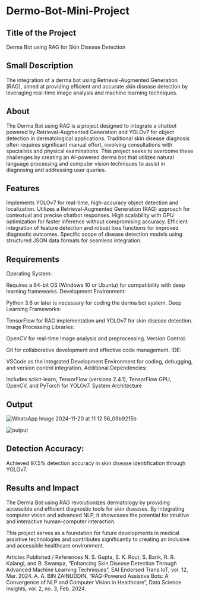 # Dermo-Bot-Mini-Project

## Title of the Project
Derma Bot using RAG for Skin Disease Detection

## Small Description
The integration of a derma bot using Retrieval-Augmented Generation (RAG), aimed at providing efficient and accurate skin disease detection by leveraging real-time image analysis and machine learning techniques.

## About
The Derma Bot using RAG is a project designed to integrate a chatbot powered by Retrieval-Augmented Generation and YOLOv7 for object detection in dermatological applications. Traditional skin disease diagnosis often requires significant manual effort, involving consultations with specialists and physical examinations. This project seeks to overcome these challenges by creating an AI-powered derma bot that utilizes natural language processing and computer vision techniques to assist in diagnosing and addressing user queries.

## Features
Implements YOLOv7 for real-time, high-accuracy object detection and localization.
Utilizes a Retrieval-Augmented Generation (RAG) approach for contextual and precise chatbot responses.
High scalability with GPU optimization for faster inference without compromising accuracy.
Efficient integration of feature detection and robust loss functions for improved diagnostic outcomes.
Specific scope of disease detection models using structured JSON data formats for seamless integration.

## Requirements
Operating System:

Requires a 64-bit OS (Windows 10 or Ubuntu) for compatibility with deep learning frameworks.
Development Environment:

Python 3.6 or later is necessary for coding the derma bot system.
Deep Learning Frameworks:

TensorFlow for RAG implementation and YOLOv7 for skin disease detection.
Image Processing Libraries:

OpenCV for real-time image analysis and preprocessing.
Version Control:

Git for collaborative development and effective code management.
IDE:

VSCode as the Integrated Development Environment for coding, debugging, and version control integration.
Additional Dependencies:

Includes scikit-learn, TensorFlow (versions 2.4.1), TensorFlow GPU, OpenCV, and PyTorch for YOLOv7.
System Architecture

## Output

![WhatsApp Image 2024-11-20 at 11 12 56_09b9215b](https://github.com/user-attachments/assets/0f407e71-c492-45c6-8ea6-4406a26b422d)


![output](https://github.com/user-attachments/assets/bb8588a1-60a5-4460-953c-ecdb132a506d)


## Detection Accuracy:

Achieved 97.5% detection accuracy in skin disease identification through YOLOv7.

## Results and Impact
The Derma Bot using RAG revolutionizes dermatology by providing accessible and efficient diagnostic tools for skin diseases. By integrating computer vision and advanced NLP, it showcases the potential for intuitive and interactive human-computer interaction.

This project serves as a foundation for future developments in medical assistive technologies and contributes significantly to creating an inclusive and accessible healthcare environment.

Articles Published / References
N. S. Gupta, S. K. Rout, S. Barik, R. R. Kalangi, and B. Swampa, “Enhancing Skin Disease Detection Through Advanced Machine Learning Techniques”, EAI Endorsed Trans IoT, vol. 12, Mar. 2024.
A. A. BIN ZAINUDDIN, “RAG-Powered Assistive Bots: A Convergence of NLP and Computer Vision in Healthcare”, Data Science Insights, vol. 2, no. 3, Feb. 2024.
